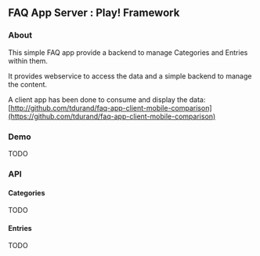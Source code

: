 ## FAQ App Server : Play! Framework

### About

This simple FAQ app provide a backend to manage Categories and Entries within them.

It provides webservice to access the data and a simple backend to manage the content.

A client app has been done to consume and display the data: [http://github.com/tdurand/faq-app-client-mobile-comparison](https://github.com/tdurand/faq-app-client-mobile-comparison)

### Demo

TODO

### API

#### Categories

TODO

#### Entries

TODO

